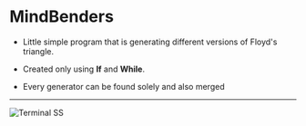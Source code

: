 # MindBenders

* Little simple program that is generating different versions of Floyd's triangle.
 
* Created only using **If** and **While**.

* Every generator can be found solely and also merged

---

![Terminal SS](http://haktan.bilen.ug.bilkent.edu.tr/Completely_RanD0m/MB1.jpg "Terminal SS")
